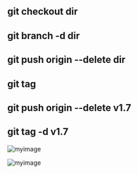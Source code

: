 
## git checkout dir
## git branch -d dir


## git push origin --delete dir

## git tag 

## git push origin --delete v1.7

## git tag -d v1.7


![myimage](https://encrypted-tbn0.gstatic.com/images?q=tbn:ANd9GcShbojnCmRHe0SHaexCkJvqc67i138SU_ASJzB0AqfWyg&s)

![myimage](background.jpg)
